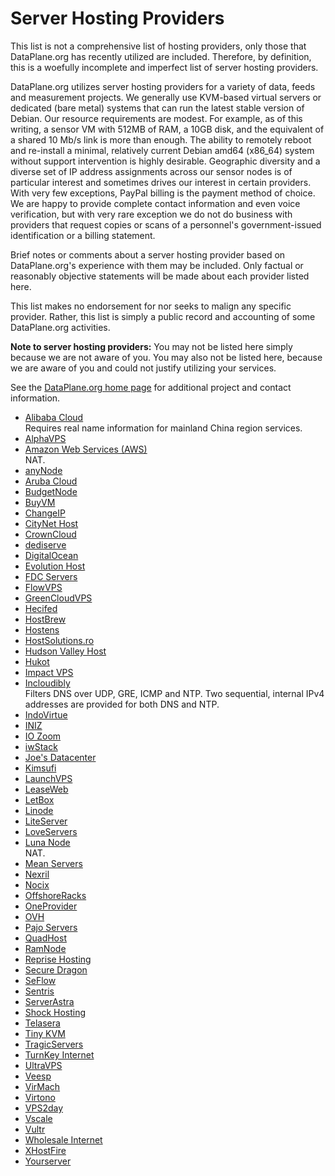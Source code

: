 # Server Hosting Providers

This list is not a comprehensive list of hosting providers, only those
that DataPlane.org has recently utilized are included.  Therefore, by
definition, this is a woefully incomplete and imperfect list of server
hosting providers.

DataPlane.org utilizes server hosting providers for a variety of data,
feeds and measurement projects.  We generally use KVM-based virtual
servers or dedicated (bare metal) systems that can run the latest stable
version of Debian.  Our resource requirements are modest.  For example,
as of this writing, a sensor VM with 512MB of RAM, a 10GB disk, and the
equivalent of a shared 10 Mb/s link is more than enough.  The ability to
remotely reboot and re-install a minimal, relatively current Debian
amd64 (x86_64) system without support intervention is highly desirable.
Geographic diversity and a diverse set of IP address assignments across
our sensor nodes is of particular interest and sometimes drives our
interest in certain providers.  With very few exceptions, PayPal billing
is the payment method of choice.  We are happy to provide complete
contact information and even voice verification, but with very rare
exception we do not do business with providers that request copies or
scans of a personnel's government-issued identification or a billing
statement.

Brief notes or comments about a server hosting provider based on
DataPlane.org's experience with them may be included.  Only factual or
reasonably objective statements will be made about each provider listed
here.

This list makes no endorsement for nor seeks to malign any specific
provider.  Rather, this list is simply a public record and accounting of
some DataPlane.org activities.

**Note to server hosting providers:** You may not be listed here simply
because we are not aware of you.  You may also not be listed here,
because we are aware of you and could not justify utilizing your
services.

See the [DataPlane.org home page](https://dataplane.org) for additional
project and contact information.

*   [Alibaba Cloud](https://intl.aliyun.com)  
    Requires real name information for mainland China region services.
*   [AlphaVPS](https://alphavps.bg)
*   [Amazon Web Services (AWS)](https://aws.amazon.com)  
    NAT.
*   [anyNode](https://anynode.net)
*   [Aruba Cloud](https://www.arubacloud.com)
*   [BudgetNode](https://budgetnode.com)
*   [BuyVM](https://buyvm.net)
*   [ChangeIP](https://www.changeip.com)
*   [CityNet Host](https://www.citynethost.com)
*   [CrownCloud](http://crowncloud.net)
*   [dediserve](https://www.dediserve.com)
*   [DigitalOcean](https://www.digitalocean.com)
*   [Evolution Host](https://evolution-host.com)
*   [FDC Servers](https://www.fdcservers.net)
*   [FlowVPS](https://flowvps.com)
*   [GreenCloudVPS](https://greencloudvps.com)
*   [Hecifed](https://www.heficed.com)
*   [HostBrew](https://hostbrew.com)
*   [Hostens](https://www.hostens.com)
*   [HostSolutions.ro](https://www.hostsolutions.ro)
*   [Hudson Valley Host](https://www.hudsonvalleyhost.com)
*   [Hukot](http://hukot.cz)
*   [Impact VPS](http://impactvps.com)
*   [Incloudibly](https://incloudibly.net)  
    Filters DNS over UDP, GRE, ICMP and NTP.  Two sequential, internal
    IPv4 addresses are provided for both DNS and NTP.
*   [IndoVirtue](https://indovirtue.com)
*   [INIZ](https://iniz.com)
*   [IO Zoom](https://www.iozoom.com)
*   [iwStack](http://iwstack.com)
*   [Joe's Datacenter](https://joesdatacenter.com)
*   [Kimsufi](https://www.kimsufi.com)
*   [LaunchVPS](https://launchvps.com)
*   [LeaseWeb](https://www.leaseweb.com)
*   [LetBox](http://letbox.com)
*   [Linode](https://www.linode.com)
*   [LiteServer](https://www.liteserver.nl)
*   [LoveServers](https://loveservers.com)
*   [Luna Node](https://lunanode.com)   
    NAT.
*   [Mean Servers](https://www.meanservers.com)
*   [Nexril](//nexril.net)
*   [Nocix](https://www.nocix.net)
*   [OffshoreRacks](https://www.offshoreracks.com)
*   [OneProvider](http://oneprovider.com)
*   [OVH](https://www.ovh.com)
*   [Pajo Servers](https://pajo-servers.com)
*   [QuadHost](https://quadhost.net)
*   [RamNode](https://ramnode.com)
*   [Reprise Hosting](https://www.reprisehosting.com)
*   [Secure Dragon](https://securedragon.net)
*   [SeFlow](https://www.seflow.net)
*   [Sentris](http://sentris.com)
*   [ServerAstra](https://serverastra.com)
*   [Shock Hosting](https://shockhosting.net)
*   [Telasera](https://www.telasera.com)
*   [Tiny KVM](http://tinykvm.com)
*   [TragicServers](https://tragicservers.com)
*   [TurnKey Internet](https://turnkeyinternet.net)
*   [UltraVPS](http://www.ultravps.eu)
*   [Veesp](https://veesp.com)
*   [VirMach](https://virmach.com)
*   [Virtono](https://www.virtono.com)
*   [VPS2day](https://www.vps2day.com)
*   [Vscale](https://vscale.io)
*   [Vultr](https://www.vultr.com)
*   [Wholesale Internet](https://www.wholesaleinternet.net)
*   [XHostFire](https://www.xhostfire.com)
*   [Yourserver](https://www.yourserver.se)
